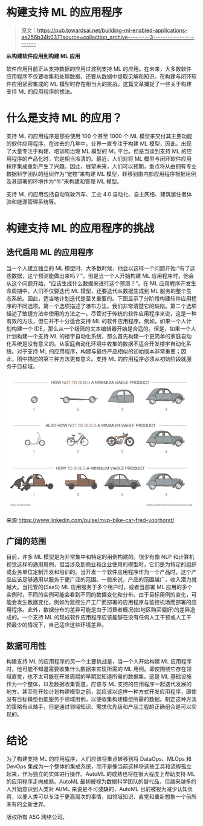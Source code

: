 # 构建支持 ML 的应用程序

> 原文：<https://pub.towardsai.net/building-ml-enabled-applications-ae256b34b037?source=collection_archive---------3----------------------->

**从构建软件应用到构建 ML 应用**

软件应用目前正从支持数据的应用过渡到支持 ML 的应用。在未来，大多数软件应用程序不仅要收集和处理数据，还要从数据中提取见解和知识。在构建与闭环软件应用紧密集成的 ML 模型时存在相当大的挑战。这篇文章捕捉了一些关于构建支持 ML 的应用程序的想法。

# 什么是支持 ML 的应用？

支持 ML 的应用程序是那些使用 100 个甚至 1000 个 ML 模型来交付其主要功能的软件应用程序。在过去的几年中，业界一直专注于构建 ML 模型，因此，出现了大量专注于构建、培训和治理 ML 模型的 ML 平台。但是当谈到支持 ML 的应用程序的产品化时，它是相当冷清的。最近，人们对将 ML 模型与闭环软件应用程序集成重新产生了兴趣。因此，展望未来，人们可以预期，重点将从由拥有专业数据科学团队的组织作为“宠物”来构建 ML 模型，转移到由内部应用程序根据用例及其部署的环境作为“牛”来构建和管理 ML 模型。

支持 ML 的应用包括自动驾驶汽车、工业 4.0 自动化、自主网络、建筑居住者体验和能源管理系统等。

# 构建支持 ML 的应用程序的挑战

## 迭代启用 ML 的应用程序

当一个人建立独立的 ML 模型时，大多数时候，他会以这样一个问题开始:“有了这些数据，这个预测能做出来吗？”。但是当一个人开始构建 ML 应用程序时，他会从这个问题开始，“应该生成什么数据来进行这个预测？”。在 ML 应用程序开发生命周期中，人们不仅要迭代 ML 模型，还要迭代从数据生成到 ML 服务的整个生态系统。因此，适当地计划迭代是至关重要的。下图显示了分阶段构建软件应用程序的不同选项。第一个选项描述了瀑布方法，我们非常清楚它的缺陷。第二个选项描述了敏捷方法中使用的方法之一。尽管对于传统的软件应用程序来说，这是一种有效的方法，但它并不十分适合支持 ML 的软件应用程序。例如，如果一个人计划构建一个 IDE，那么从一个极简的文本编辑器开始是合适的。但是，如果一个人计划构建一个支持 ML 的楼宇自动化系统，那么首先构建一个更简单的家庭自动化系统是没有意义的。从家庭自动化环境中收集的数据不适合开发楼宇自动化系统。对于支持 ML 的应用程序，构建与最终产品相似的初始版本非常重要；因此，图中描述的第三种方法更有意义。支持 ML 的应用程序必须从初始阶段就服务于目标域。

![](img/df1f020613e798d287212f0b3892162c.png)

来源:https://www.linkedin.com/pulse/mvp-bike-car-fred-voorhorst/

## 广阔的范围

目前，许多 ML 模型是为非常集中和特定的用例构建的。很少有像 NLP 和计算机视觉这样的通用用例，但当涉及到商业和企业使用的模型时，它们是为特定的组织或业务单位定制开发和培训的。当开发一个软件应用程序作为一个产品时，这个产品应该足够通用以服务于更广泛的范围。一般来说，产品的范围越广，收入潜力就越大。当托管的(SaaS) ML 应用服务于多个租户时，或者当部署 ML 应用的多个实例时，不同的实例可能会看到不同的数据变化和分布。由于目标用例的变化，可能会发生数据变化，例如为监控生产工厂而部署的应用程序与监控机场而部署的应用程序。此外，数据分布的差异可能是由于消费者概况(如地区购买偏好)的差异造成的。一个支持 ML 的现成软件应用程序应该能够在没有任何人工干预或人工干预最少的情况下，自己适应这些环境差异。

## 数据可用性

构建支持 ML 的应用程序的另一个主要挑战是，当一个人开始构建 ML 应用程序时，他可能不知道需要收集什么数据来实现所需的 ML 用例。即使围绕它存在领域直觉，也不太可能在开发周期的早期就知道所需的数据集。这是 ML 基础设施作为一个整体，以及数据收集管道，应该与 ML 支持的应用程序一起迭代发展的地方。甚至在开始计划构建模型之前，就应该以这样一种方式开发应用程序，即使没有目标模型也能服务于领域用例，以便收集构建模型所需的数据。制定这种方法的策略有点棘手，但是通过领域知识、需求优先级和产品工程的正确组合是可以实现的。

# 结论

为了构建支持 ML 的应用程序，人们应该将重点转移到将 DataOps、MLOps 和 DevOps 集成为一个整体的集成系统，而不是像当前这样将这些工具和流程孤立起来，作为独立的实体进行操作。AutoML 的成熟也将在很大程度上帮助支持 ML 的应用程序走向成熟。AutoML 最初被视为数据科学团队的替代品，但越来越多的人开始意识到人类对 AI/ML 来说是不可或缺的，AutoML 目前被视为减少认知负荷，以便人类可以专注于更高层次的事情，如领域知识、直觉和重新想象一个前所未有的全新世界。

版权所有 A5G 网络公司。